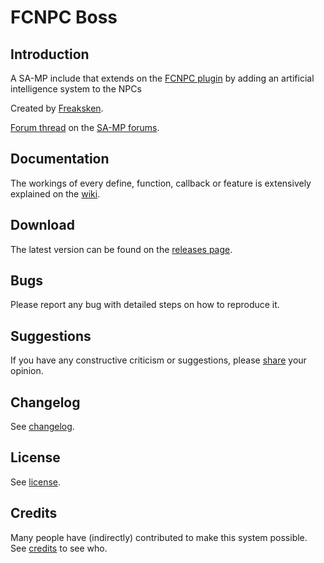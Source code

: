 FCNPC Boss
==========

Introduction
------------

A SA-MP include that extends on the [FCNPC plugin](http://forum.sa-mp.com/showthread.php?t=428066) by adding an artificial intelligence system to the NPCs

Created by [Freaksken](http://forum.sa-mp.com/member.php?u=46764).

[Forum thread](http://forum.sa-mp.com/showthread.php?p=3733074) on the [SA-MP forums](http://forum.sa-mp.com/).

Documentation
-------------

The workings of every define, function, callback or feature is extensively explained on the [wiki](../../wiki).

Download
--------
The latest version can be found on the [releases page](../../releases).

Bugs
----

Please report any bug with detailed steps on how to reproduce it.

Suggestions
-----------

If you have any constructive criticism or suggestions, please [share](http://forum.sa-mp.com/showthread.php?p=3733074) your opinion.

Changelog
---------

See [changelog](./CHANGELOG.md).

License
-------

See [license](./LICENSE.md).

Credits
-------

Many people have (indirectly) contributed to make this system possible. See [credits](./CREDITS.md) to see who.
